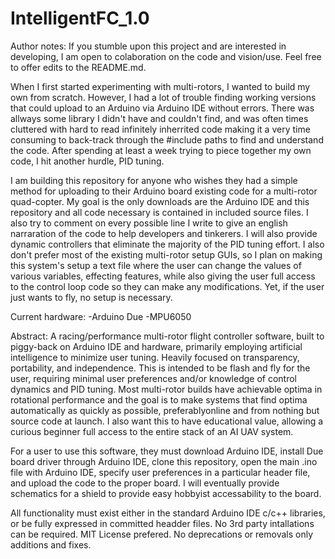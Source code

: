 # IntelligentFC_1.0
Author notes:
If you stumble upon this project and are interested in developing, I am open to colaboration on the code and vision/use. Feel free to offer edits to the README.md.

When I first started experimenting with multi-rotors, I wanted to build my own from scratch. However, I had a lot of trouble finding working versions that could upload to an Arduino via Arduino IDE without errors. There was allways some library I didn't have and couldn't find, and was often times cluttered with hard to read infinitely inherrited code making it a very time consuming to back-track through the #include paths to find and understand the code. After spending at least a week trying to piece together my own code, I hit another hurdle, PID tuning.

I am building this repository for anyone who wishes they had a simple method for uploading to their Arduino board existing code for a multi-rotor quad-copter. My goal is the only downloads are the Arduino IDE and this repository and all code necessary is contained in included source files. I also try to comment on every possible line I write to give an english narraration of the code to help developers and tinkerers. I will also provide dynamic controllers that eliminate the majority of the PID tuning effort. I also don't prefer most of the existing multi-rotor setup GUIs, so I plan on making this system's setup a text file where the user can change the values of various variables, effecting features, while also giving the user full access to the control loop code so they can make any modifications. Yet, if the user just wants to fly, no setup is necessary.

Current hardware: 
-Arduino Due
-MPU6050

Abstract:
A racing/performance multi-rotor flight controller software, built to piggy-back on Arduino IDE and hardware, primarily employing artificial intelligence to minimize user tuning. Heavily focused on transparency, portability, and independence.
This is intended to be flash and fly for the user, requiring minimal user preferences and/or knowledge of control dynamics and PID tuning. Most multi-rotor builds have achievable optima in rotational performance and the goal is to make systems that find optima automatically as quickly as possible, preferablyonline and from nothing but source code at launch. I also want this to have educational value, allowing a curious beginner full access to the entire stack of an AI UAV system.


For a user to use this software, they must download Arduino IDE, install Due board driver through Arduino IDE, clone this repository, open the main .ino file with Arduino IDE, specify user preferences in a particular header file, and upload the code to the proper board. I will eventually provide schematics for a shield to provide easy hobbyist accessability to the board.

All functionality must exist either in the standard Arduino IDE c/c++ libraries, or be fully expressed in committed headder files. No 3rd party intallations can be required. MIT License prefered. No deprecations or removals only additions and fixes.
